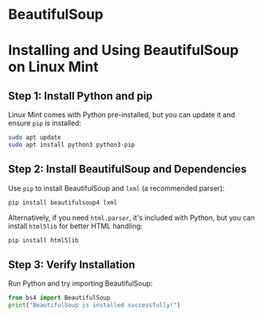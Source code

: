 # BeautifulSoup


# Installing and Using BeautifulSoup on Linux Mint

## Step 1: Install Python and pip

Linux Mint comes with Python pre-installed, but you can update it and ensure `pip` is installed:

```bash
sudo apt update
sudo apt install python3 python3-pip
```

## Step 2: Install BeautifulSoup and Dependencies

Use `pip` to install BeautifulSoup and `lxml` (a recommended parser):

```bash
pip install beautifulsoup4 lxml
```

Alternatively, if you need `html.parser`, it's included with Python, but you can install `html5lib` for better HTML handling:

```bash
pip install html5lib
```

## Step 3: Verify Installation

Run Python and try importing BeautifulSoup:

```python
from bs4 import BeautifulSoup
print("BeautifulSoup is installed successfully!")
```

